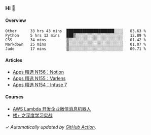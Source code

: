 ### Hi 👋

#### Overview

<!--START_SECTION:waka-->
```text
Other      33 hrs 43 mins  █████████████████████░░░░   83.63 % 
Python     5 hrs 12 mins   ███▒░░░░░░░░░░░░░░░░░░░░░   12.89 % 
CSS        34 mins         ▒░░░░░░░░░░░░░░░░░░░░░░░░   01.42 % 
Markdown   25 mins         ▒░░░░░░░░░░░░░░░░░░░░░░░░   01.07 % 
Jade       17 mins         ▒░░░░░░░░░░░░░░░░░░░░░░░░   00.71 % 
```
<!--END_SECTION:waka-->

#### Articles

<!-- BLOG:START -->
- [Apps 精选 N156：Notion](https://huhuhang.com/post/product-hunt/product-hunt-n156)
- [Apps 精选 N155：Varlens](https://huhuhang.com/post/product-hunt/product-hunt-n155)
- [Apps 精选 N154：Infuse 7](https://huhuhang.com/post/product-hunt/product-hunt-n154)
<!-- BLOG:END -->

#### Courses

<!-- SYL:START -->
- [AWS Lambda 开发企业微信消息机器人](https://lanqiao.cn/courses/2868)
- [楼+ 之深度学习实战](https://lanqiao.cn/courses/2617)
<!-- SYL:END -->

###### ✓ Automatically updated by [GitHub Action](https://github.com/huhuhang/huhuhang/actions).
